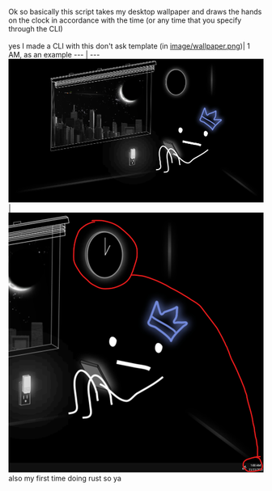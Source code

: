 Ok so basically this script takes my <a src="image/wallpaper.png">desktop wallpaper</a>
and draws the hands on the clock in accordance with the time (or any time that you specify through the CLI)
<br><br>
yes I made a CLI with this don't ask
template (in [image/wallpaper.png](https://github.com/fuh-Q/desktop-bg/blob/master/image/wallpaper.png))| 1 AM, as an example
--- | ---
<img src="image/wallpaper.png"/>|<img src="image/screenshot-1.png"/>
<br>
also my first time doing rust so ya
